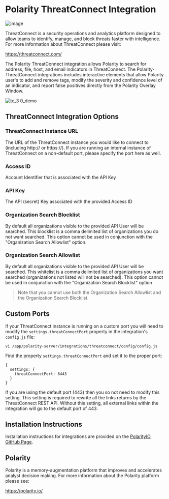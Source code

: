 # Polarity ThreatConnect Integration

![image](https://img.shields.io/badge/status-beta-green.svg)

ThreatConnect is a security operations and analytics platform designed to allow teams to identify, manage, and block threats faster with intelligence.  For more information about ThreatConnect please visit:

https://threatconnect.com/

The Polarity ThreatConnect integration allows Polarity to search for address, file, host, and email indicators in ThreatConnect.  The Polarity-ThreatConnect integrations includes interactive elements that allow Polarity user's to add and remove tags, modify the severity and confidence level of an indicator, and report false positives directly from the Polarity Overlay Window.

![tc_3 0_demo](assets/overlay.gif)

## ThreatConnect Integration Options

### ThreatConnect Instance URL

The URL of the ThreatConnect instance you would like to connect to (including http:// or https://).  If you are running an internal instance of ThreatConnect on a non-default port, please specify the port here as well.

### Access ID

Account Identifier that is associated with the API Key

### API Key

The API (secret) Key associated with the provided Access ID

### Organization Search Blocklist

By default all organizations visible to the provided API User will be searched. This blocklist is a comma delimited list of organizations you do not want searched. This option cannot be used in conjunction with the "Organization Search Allowlist" option.

### Organization Search Allowlist 

By default all organizations visible to the provided API User will be searched. This whitelist is a comma delimited list of organizations you want searched (organizations not listed will not be searched). This option cannot be used in conjunction with the "Organization Search Blocklist" option

> Note that you cannot use both the Organization Search Allowlist and the Organization Search Blocklist.  

## Custom Ports

If your ThreatConnect instance is running on a custom port you will need to modify the `settings.threatConnectPort` property in the integration's `config.js` file:

```
vi /app/polarity-server/integrations/threatconnect/config/config.js
```

Find the property `settings.threatConnectPort` and set it to the proper port:

```
{
  settings: {
    threatConnectPort: 8443
  }
}
```

If you are using the default port (443) then you so not need to modify this setting.  This setting is required to rewrite all the links returns by the ThreatConnect REST API.  Without this setting, all external links within the integration will go to the default port of 443.

## Installation Instructions

Installation instructions for integrations are provided on the [PolarityIO GitHub Page](https://polarityio.github.io/).

## Polarity

Polarity is a memory-augmentation platform that improves and accelerates analyst decision making.  For more information about the Polarity platform please see:

https://polarity.io/
